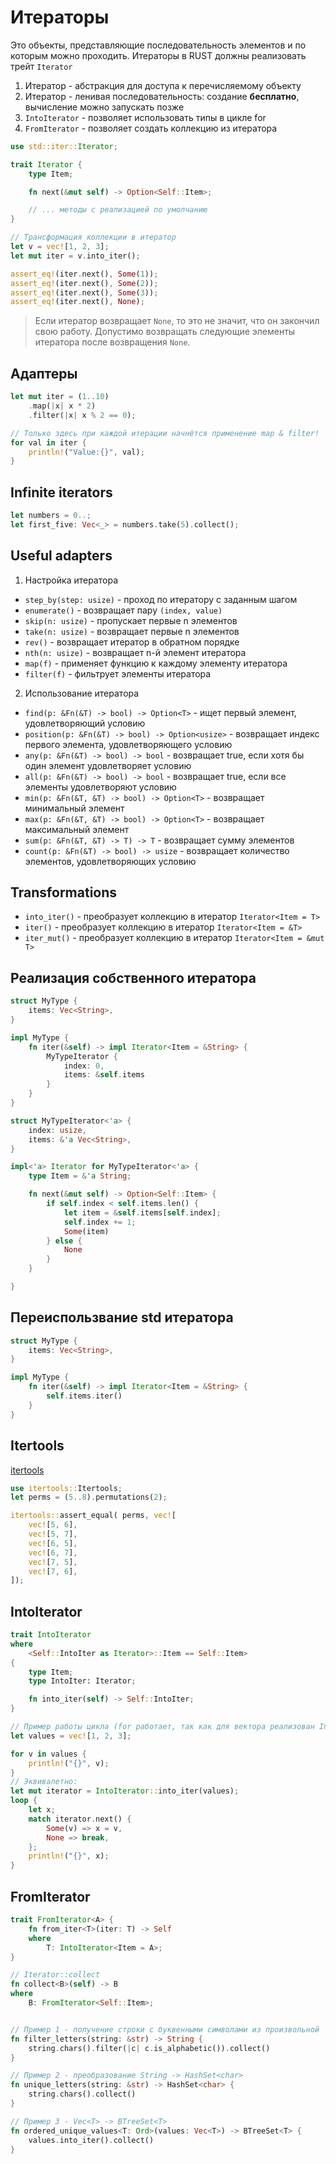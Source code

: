 # Итераторы

Это объекты, представляющие последовательность элементов и по которым можно проходить.
Итераторы в RUST должны реализовать трейт `Iterator`

1. Итератор - абстракция для доступа к перечисляемому объекту
2. Итератор - ленивая последовательность: создание **бесплатно**, вычисление можно запускать позже
3. `IntoIterator` - позволяет использовать типы в цикле for
4. `FromIterator` - позволяет создать коллекцию из итератора

```rust
use std::iter::Iterator;

trait Iterator {
    type Item;

    fn next(&mut self) -> Option<Self::Item>;

    // ... методы с реализацией по умолчанию
}

// Трансформация коллекции в итератор
let v = vec![1, 2, 3];
let mut iter = v.into_iter();

assert_eq!(iter.next(), Some(1));
assert_eq!(iter.next(), Some(2));
assert_eq!(iter.next(), Some(3));
assert_eq!(iter.next(), None);
```

> Если итератор возвращает `None`, то это не значит, что он закончил свою работу.
Допустимо возвращать следующие элементы итератора после возвращения `None`.

## Адаптеры

```rust
let mut iter = (1..10)
    .map(|x| x * 2)
    .filter(|x| x % 2 == 0);

// Только здесь при каждой итерации начнётся применение map & filter!
for val in iter {
    println!("Value:{}", val);
}
```

## Infinite iterators

```rust
let numbers = 0..;
let first_five: Vec<_> = numbers.take(5).collect();
```

## Useful adapters

1. Настройка итератора

- `step_by(step: usize)` - проход по итератору с заданным шагом
- `enumerate()` - возвращает пару `(index, value)`
- `skip(n: usize)` - пропускает первые n элементов
- `take(n: usize)` - возвращает первые n элементов
- `rev()` - возвращает итератор в обратном порядке
- `nth(n: usize)` - возвращает n-й элемент итератора
- `map(f)` - применяет функцию к каждому элементу итератора
- `filter(f)` - фильтрует элементы итератора

2. Использование итератора

- `find(p: &Fn(&T) -> bool) -> Option<T>` - ищет первый элемент, удовлетворяющий условию
- `position(p: &Fn(&T) -> bool) -> Option<usize>` - возвращает индекс первого элемента, удовлетворяющего условию
- `any(p: &Fn(&T) -> bool) -> bool` - возвращает true, если хотя бы один элемент удовлетворяет условию
- `all(p: &Fn(&T) -> bool) -> bool` - возвращает true, если все элементы удовлетворяют условию
- `min(p: &Fn(&T, &T) -> bool) -> Option<T>` - возвращает минимальный элемент
- `max(p: &Fn(&T, &T) -> bool) -> Option<T>` - возвращает максимальный элемент
- `sum(p: &Fn(&T, &T) -> T) -> T` - возвращает сумму элементов
- `count(p: &Fn(&T) -> bool) -> usize` - возвращает количество элементов, удовлетворяющих условию

## Transformations  

- `into_iter()` - преобразует коллекцию в итератор `Iterator<Item = T>`
- `iter()` - преобразует коллекцию в итератор `Iterator<Item = &T>`
- `iter_mut()` - преобразует коллекцию в итератор `Iterator<Item = &mut T>`

## Реализация собственного итератора  

```rust
struct MyType {
    items: Vec<String>,
}

impl MyType {
    fn iter(&self) -> impl Iterator<Item = &String> {
        MyTypeIterator {
            index: 0,
            items: &self.items
        }
    }
} 

struct MyTypeIterator<'a> {
    index: usize,
    items: &'a Vec<String>,
}

impl<'a> Iterator for MyTypeIterator<'a> {
    type Item = &'a String;

    fn next(&mut self) -> Option<Self::Item> {
        if self.index < self.items.len() {
            let item = &self.items[self.index];
            self.index += 1;
            Some(item)
        } else {
            None
        }
    }

}
```

## Переиспользвание std итератора

```rust
struct MyType {
    items: Vec<String>,
}

impl MyType {
    fn iter(&self) -> impl Iterator<Item = &String> {
        self.items.iter()
    }
}
```

## Itertools

[itertools](https://docs.rs/itertools/latest/itertools/)

```rust
use itertools::Itertools;
let perms = (5..8).permutations(2);

itertools::assert_equal( perms, vec![
    vec![5, 6],
    vec![5, 7],
    vec![6, 5],
    vec![6, 7],
    vec![7, 5],
    vec![7, 6],
]);
```

## IntoIterator

```rust
trait IntoIterator 
where
    <Self::IntoIter as Iterator>::Item == Self::Item>
{
    type Item;
    type IntoIter: Iterator;

    fn into_iter(self) -> Self::IntoIter;
}

// Пример работы цикла (for работает, так как для вектора реализован IntoIterator)
let values = vec![1, 2, 3];

for v in values {
    println!("{}", v);
}
// Эквивалетно:
let mut iterator = IntoIterator::into_iter(values);
loop {
    let x;
    match iterator.next() {
        Some(v) => x = v,
        None => break,
    };
    println!("{}", x);
}
```

## FromIterator

```rust
trait FromIterator<A> {
    fn from_iter<T>(iter: T) -> Self
    where
        T: IntoIterator<Item = A>;
}

// Iterator::collect
fn collect<B>(self) -> B
where
    B: FromIterator<Self::Item>;


// Пример 1 - получение строки с буквенными символами из произвольной
fn filter_letters(string: &str) -> String {
    string.chars().filter(|c| c.is_alphabetic()).collect()
}

// Пример 2 - преобразование String -> HashSet<char>
fn unique_letters(string: &str) -> HashSet<char> {
    string.chars().collect()
}

// Пример 3 - Vec<T> -> BTreeSet<T>
fn ordered_unique_values<T: Ord>(values: Vec<T>) -> BTreeSet<T> {
    values.into_iter().collect()
}
```
